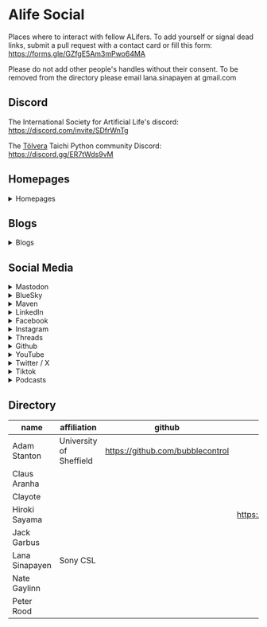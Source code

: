 # Alife Social
Places where to interact with fellow ALifers. To add yourself or signal dead links, submit a pull request with a contact card or fill this form: https://forms.gle/GZfgE5Am3mPwo64MA

Please do not add other people's handles without their consent. To be removed from the directory please email lana.sinapayen at gmail.com

## Discord

The International Society for Artificial Life's discord: https://discord.com/invite/SDfrWnTg

The [Tölvera](http://tolvera.is) Taichi Python community Discord: https://discord.gg/ER7tWds9vM

## Homepages
<details>

 <summary>Homepages</summary>

<p>Adam Stanton <a href="https://machinemachines.org">https://machinemachines.org</a></p>
<p>Lana Sinapayen <a href="https://lanasina.github.io/">https://lanasina.github.io/</a></p>
</details>

## Blogs
<details>

 <summary>Blogs</summary>

<p>Adam Stanton <a href="https://machinemachines.org/index.php/blog/">https://machinemachines.org/index.php/blog/</a></p>
<p>Jack Garbus <a href="jarbus.net">jarbus.net</a></p>
</details>

## Social Media
<details>

 <summary>Mastodon</summary>

<p>Adam Stanton <a href="https://wandering.shop/@teapot">https://wandering.shop/@teapot</a></p>
<p>Claus Aranha <a href="https://scholar.social/@caranha">https://scholar.social/@caranha</a></p>
<p>Clayote <a href="https://peoplemaking.games/@clayote">https://peoplemaking.games/@clayote</a></p>
<p>Hiroki Sayama <a href="https://mstdn.science/@hirokisayama">https://mstdn.science/@hirokisayama</a></p>
<p>Jack Garbus <a href="https://fosstodon.org/@jarbus">https://fosstodon.org/@jarbus</a></p>
<p>Lana Sinapayen <a href="https://mstdn.science/@lana">https://mstdn.science/@lana</a></p>
<p>Nate Gaylinn <a href="https://tech.lgbt/@ngaylinn">https://tech.lgbt/@ngaylinn</a></p>
<p>Peter Rood <a href="https://mastodon.social/@peterood">https://mastodon.social/@peterood</a></p>
</details>

<details>

 <summary>BlueSky</summary>

<p>Hiroki Sayama <a href="https://bsky.app/profile/hirokisayama.bsky.social">https://bsky.app/profile/hirokisayama.bsky.social</a></p>
<p>Lana Sinapayen <a href="@sinalana.bsky.social">@sinalana.bsky.social</a></p>
<p>Peter Rood <a href="https://bsky.app/profile/pdr.io">https://bsky.app/profile/pdr.io</a></p>
</details>

<details>

 <summary>Maven</summary>

<p>Hiroki Sayama <a href="https://app.heymaven.com/profile/1897">https://app.heymaven.com/profile/1897</a></p>
<p>Peter Rood <a href="https://app.heymaven.com/profile/399">https://app.heymaven.com/profile/399</a></p>
</details>

<details>

 <summary>LinkedIn</summary>

<p>Hiroki Sayama <a href="https://linkedin.com/in/hirokisayama">https://linkedin.com/in/hirokisayama</a></p>
<p>Peter Rood <a href="https://www.linkedin.com/in/peterood/">https://www.linkedin.com/in/peterood/</a></p>
</details>

<details>

 <summary>Facebook</summary>

<p>Hiroki Sayama <a href="https://www.facebook.com/hirokisayama">https://www.facebook.com/hirokisayama</a></p>
</details>

<details>

 <summary>Instagram</summary>

<p>Hiroki Sayama <a href="https://www.instagram.com/hsayama/">https://www.instagram.com/hsayama/</a></p>
</details>

<details>

 <summary>Threads</summary>

<p>Hiroki Sayama <a href="https://www.threads.net/@hsayama">https://www.threads.net/@hsayama</a></p>
<p>Peter Rood <a href="https://www.threads.net/@peterdrood">https://www.threads.net/@peterdrood</a></p>
</details>

<details>

 <summary>Github</summary>

<p>Adam Stanton <a href="https://github.com/bubblecontrol">https://github.com/bubblecontrol</a></p>
</details>

<details>

 <summary>YouTube</summary>

<p>Hiroki Sayama <a href="https://youtube.com/ComplexSystem">https://youtube.com/ComplexSystem</a></p>
</details>

<details>

 <summary>Twitter / X</summary>

<p>Hiroki Sayama <a href="https://x.com/hirokisayama">https://x.com/hirokisayama</a></p>
</details>

<details>

 <summary>Tiktok</summary>

</details>

<details>

 <summary>Podcasts</summary>

<p>Peter Rood <a href="https://example.podcast.com/">https://example.podcast.com/</a></p>
</details>

## Directory
| name           |  affiliation             |  github                           |  twitter                    |  mastodon                            |  threads                             |  bluesy                                            |  maven                                 |  instagram                          |  linkedin                              |  facebook                              |  youtube                           |  tiktok |  homepage                    |  blog                                        |  podcast                      |
| -------------- | ------------------------ | --------------------------------- | --------------------------- | ------------------------------------ | ------------------------------------ | -------------------------------------------------- | -------------------------------------- | ----------------------------------- | -------------------------------------- | -------------------------------------- | ---------------------------------- | ------- | ---------------------------- | -------------------------------------------- | ----------------------------- |
| Adam Stanton   |  University of Sheffield |  https://github.com/bubblecontrol |                             |  https://wandering.shop/@teapot      |                                      |                                                    |                                        |                                     |                                        |                                        |                                    |         |  https://machinemachines.org |  https://machinemachines.org/index.php/blog/ |                               |
| Claus Aranha   |                          |                                   |                             |  https://scholar.social/@caranha     |                                      |                                                    |                                        |                                     |                                        |                                        |                                    |         |                              |                                              |                               |
| Clayote        |                          |                                   |                             |  https://peoplemaking.games/@clayote |                                      |                                                    |                                        |                                     |                                        |                                        |                                    |         |                              |                                              |                               |
| Hiroki Sayama  |                          |                                   |  https://x.com/hirokisayama |  https://mstdn.science/@hirokisayama |  https://www.threads.net/@hsayama    |  https://bsky.app/profile/hirokisayama.bsky.social |  https://app.heymaven.com/profile/1897 |  https://www.instagram.com/hsayama/ |  https://linkedin.com/in/hirokisayama  |  https://www.facebook.com/hirokisayama |  https://youtube.com/ComplexSystem |         |                              |                                              |                               |
| Jack Garbus    |                          |                                   |                             |  https://fosstodon.org/@jarbus       |                                      |                                                    |                                        |                                     |                                        |                                        |                                    |         |                              |  jarbus.net                                  |                               |
| Lana Sinapayen |  Sony CSL                |                                   |                             |  https://mstdn.science/@lana         |                                      |  @sinalana.bsky.social                             |                                        |                                     |                                        |                                        |                                    |         |  https://lanasina.github.io/ |                                              |                               |
| Nate Gaylinn   |                          |                                   |                             |  https://tech.lgbt/@ngaylinn         |                                      |                                                    |                                        |                                     |                                        |                                        |                                    |         |                              |                                              |                               |
| Peter Rood     |                          |                                   |                             |  https://mastodon.social/@peterood   |  https://www.threads.net/@peterdrood |  https://bsky.app/profile/pdr.io                   |  https://app.heymaven.com/profile/399  |                                     |  https://www.linkedin.com/in/peterood/ |                                        |                                    |         |                              |                                              |  https://example.podcast.com/ |
